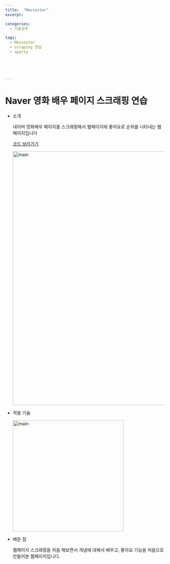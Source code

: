 ```yaml
---
title:  "Moviestar"
excerpt: 

categories:
  - 기술공부

tags:
  - Moviestar
  - scraping 연습
  - sparta





---
```


# Naver 영화 배우 페이지 스크래핑 연습

- 소개

  네이버 영화배우 페이지를 스크래핑해서 웹페이지에 좋아요로 순위를 나타내는 웹페이지입니다

  [코드 보러가기](https://github.com/ssunghyeon/board_practice-bookreview)

  <img src="{{ site.url }}{{ site.baseurl }}/assets/images/moviep.png" width="800px" alt="main">

- 적용 기술

  <img src="{{ site.url }}{{ site.baseurl }}/assets/images/normal.png" width="350px" alt="main">

- 배운 점

  웹페이지 스크래핑을 처음 해보면서 개념에 대해서 배우고, 좋아요 기능을 처음으로 만들어본 웹페이지입니다.